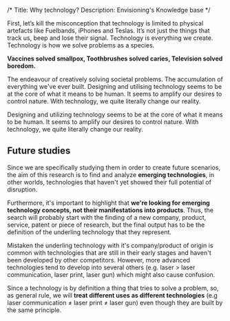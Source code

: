 /*
Title: Why technology?
Description: Envisioning's Knowledge base
*/

First, let’s kill the misconception that technology is limited to physical artefacts like Fuelbands, iPhones and Teslas. It’s not just the things that track us, beep and lose their signal.
Technology is everything we create. Technology is how we solve problems as a species.

**Vaccines solved smallpox, Toothbrushes solved caries, Television solved boredom.**

The endeavour of creatively solving societal problems. The accumulation of everything we've ever built. Designing and utilising technology seems to be at the core of what it means to be human. It seems to amplify our desires to control nature. With technology, we quite literally change our reality.

Designing and utilizing technology seems to be at the core of what it means to be human. It seems to amplify our desires to control nature. With technology, we quite literally change our reality.

## Future studies

Since we are specifically studying them in order to create future scenarios, the aim of this research is to find and analyze **emerging technologies**, in other worlds, technologies that haven't yet showed their full potential of disruption.

Furthermore, it's important to highlight that **we're looking for emerging technology concepts, not their manifestations into products**. Thus, the search will probably start with the finding of a new company, product, service, patent or piece of research, but the final output has to be the definition of the underling technology that they represent.

Mistaken the underling technology with it's company/product of origin is common with technologies that are still in their early stages and haven't been developed by other competitors. However, more advanced technologies tend to develop into several others (e.g. laser > laser communication, laser print, laser gun) which might also cause confusion. 

Since a technology is by definition a thing that tries to solve a problem, so, as general rule, we will **treat different uses as different technologies** (e.g laser communication ≠ laser print ≠ laser gun) even though they are built by the same principle. 
